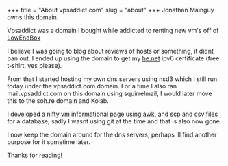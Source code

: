 +++
title = "About vpsaddict.com"
slug = "about"
+++
Jonathan Mainguy owns this domain.

Vpsaddict was a domain I bought while addicted to renting new vm's off of [LowEndBox](https://lowendbox.com/)

I believe I was going to blog about reviews of hosts or something, it didnt pan out. I ended up using the domain to get my [he.net](https://he.net) ipv6 certificate (free t-shirt, yes please).

From that I started hosting my own dns servers using nsd3 which I still run today under the vpsaddict.com domain. For a time I also ran mail.vpsaddict.com on this domain using squirrelmail, I would later move this to the soh.re domain and Kolab.

I developed a nifty vm informational page using awk, and scp and csv files for a database, sadly I wasnt using git at the time and that is also now gone.

I now keep the domain around for the dns servers, perhaps Ill find another purpose for it sometime later.

Thanks for reading!
